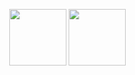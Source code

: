 <p align="center">
  <img src="https://raw.githubusercontent.com/danielcranney/readme-generator/main/public/icons/skills/nodejs-colored.svg" width="100" height="100">
  <img src="https://www.svgrepo.com/show/353655/discord-icon.svg" width="100" height="100">
</p>
